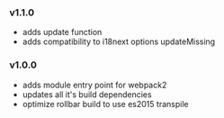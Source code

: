 ### v1.1.0
- adds update function
- adds compatibility to i18next options updateMissing

### v1.0.0
- adds module entry point for webpack2
- updates all it's build dependencies
- optimize rollbar build to use es2015 transpile

